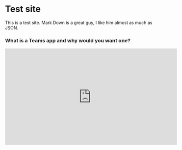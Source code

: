 # Test site

This is a test site. Mark Down is a great guy, I like him almost as much as JSON.

### What is a Teams app and why would you want one?
<iframe width="560" height="315" src="https://www.youtube.com/embed/fRgXTE3YjsU" frameborder="0" allow="accelerometer; autoplay; encrypted-media; gyroscope; picture-in-picture" allowfullscreen></iframe>


